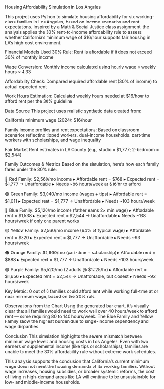 Housing Affordability Simulation in Los Angeles

This project uses Python to simulate housing affordability for six working-class families in Los Angeles, based on income scenarios and rent expectations. Inspired by a Math & Social Justice class assignment, the analysis applies the 30% rent-to-income affordability rule to assess whether California’s minimum wage of $16/hour supports fair housing in LA’s high-cost environment.

Financial Models Used
30% Rule: Rent is affordable if it does not exceed 30% of monthly income

Wage Conversion: Monthly income calculated using hourly wage × weekly hours × 4.33

Affordability Check: Compared required affordable rent (30% of income) to actual expected rent

Work Hours Estimation: Calculated weekly hours needed at $16/hour to afford rent per the 30% guideline

Data Source
This project uses realistic synthetic data created from:

California minimum wage (2024): $16/hour

Family income profiles and rent expectations: Based on classroom scenarios reflecting tipped workers, dual-income households, part-time workers with scholarships, and wage inequality

Fair Market Rent estimates in LA County (e.g., studio = $1,777; 2-bedroom = $2,544)

Family Outcomes & Metrics
Based on the simulation, here’s how each family fares under the 30% rule:

🔴 Red Family: $2,560/mo income
▸ Affordable rent = $768
▸ Expected rent = $1,777 → Unaffordable
▸ Needs ~86 hours/week at $16/hr to afford

🟢 Green Family: $3,040/mo income (wages + tips)
▸ Affordable rent = $1,011
▸ Expected rent = $1,777 → Unaffordable
▸ Needs ~103 hours/week

🔵 Blue Family: $5,120/mo income (father earns 2× min wage)
▸ Affordable rent = $1,538
▸ Expected rent = $2,544 → Unaffordable
▸ Needs ~138 hours/week if only one parent works

🟡 Yellow Family: $2,560/mo income (64% of typical wage)
▸ Affordable rent = $820
▸ Expected rent = $1,777 → Unaffordable
▸ Needs ~93 hours/week

🟠 Orange Family: $2,960/mo (part-time + scholarship)
▸ Affordable rent = $888
▸ Expected rent = $1,777 → Unaffordable
▸ Needs ~103 hours/week

🟣 Purple Family: $5,520/mo (2 adults @ $17.25/hr)
▸ Affordable rent = $1,656
▸ Expected rent = $2,544 → Unaffordable, but closest
▸ Needs ~92 hours/week

Key Metric: 0 out of 6 families could afford rent while working full-time at or near minimum wage, based on the 30% rule.

Observations from the Chart
Using the generated bar chart, it’s visually clear that all families would need to work well over 40 hours/week to afford rent — some requiring 80 to 140 hours/week. The Blue Family and Yellow Family show the highest burden due to single-income dependency and wage disparities.

Conclusion
This simulation highlights the severe mismatch between minimum wage levels and housing costs in Los Angeles. Even with two earners or supplemental income (like tips or scholarships), families are unable to meet the 30% affordability rule without extreme work schedules.

This analysis supports the conclusion that California’s current minimum wage does not meet the housing demands of its working families. Without wage increases, housing subsidies, or broader systemic reforms, the cost of living in high-demand areas like LA will continue to be unsustainable for low- and middle-income households.

